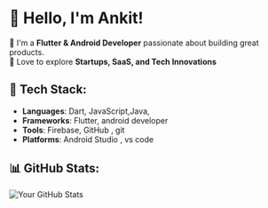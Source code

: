  # 👋 Hello, I'm Ankit!

🔹 I'm a **Flutter & Android Developer** passionate about building great products.   
🔹 Love to explore **Startups, SaaS, and Tech Innovations**  

 
## 🚀 Tech Stack:
- **Languages**: Dart, JavaScript,Java, 
- **Frameworks**: Flutter, android developer
- **Tools**: Firebase, GitHub , git
- **Platforms**: Android Studio , vs code

## 📊 GitHub Stats:
![Your GitHub Stats](https://github-readme-stats.vercel.app/api?username=aankit-roy&show_icons=true&theme=dark)
